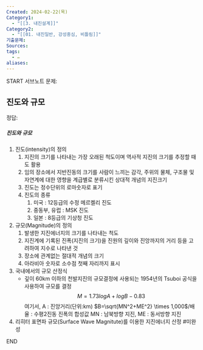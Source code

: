 ```yaml
---
Created: 2024-02-22(목)
Category1:
  - "[[3. 내진설계]]"
Category2:
  - "[[01. 내진일반, 강성중심, 비틀림]]"
기출문제: 
Sources: 
tags:
  - ✏️
aliases:
---
```

START
서브노트
문제:  
## 진도와 규모 


정답: 
##### 진도와 규모
1. 진도(intensity)의 정의
	1. 지진의 크기를 나타내는 가장 오래된 척도이며 역사적 지진의 크기를 추정할 때도 활용
	2. 임의 장소에서 지반진동의 크기를 사람이 느끼는 감각, 주위의 물체, 구조물 및 자연계에 대한 영향을 계급별로 분류시킨 상대적 개념의 지진크기
	3. 진도는 정수단위의 로마숫자로 표기
	4. 진도의 종류
		1. 미국 : 12등급의 수정 메르켈리 진도
		2. 중동부, 유럽 : MSK 진도
		3. 일본 : 8등급의 기상청 진도
2. 규모(Magnitude)의 정의
	1. 발생한 지진에너지의 크기를 나타내는 척도
	2. 지진계에 기록된 진폭(지진의 크기)을 진원의 깊이와 진앙까지의 거리 등을 고려하여 지수로 나타낸 것
	3. 장소에 관계없는 절대적 개념의 크기
	4. 아라비아 숫자로 소수점 첫째 자리까지 표시
3. 국내에서의 규모 산정식
	- 깊이 60km 이하의 천발지진의 규모결정에 사용되는 1954년의 Tsuboi 공식을 사용하여 규모를 결정
	  $$M=1.73logA + logB-0.83$$
	여기서, A : 진앙거리(단위:km)
	$B=\sqrt{MN^2+ME^2} \times 1,000$/배율 : 수평2진동 진폭의 합성값
	MN : 남북방향 지진, ME : 동서방향 지진
4. 리히터 표면파 규모(Surface Wave Magnitute)를 이용한 지진에너지 산정 #미완성 
<!--ID: 1688986161393-->
END

